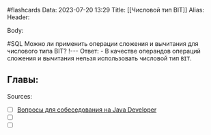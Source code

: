 #flashcards
Data: 2023-07-20 13:29
Title: [[Числовой тип BIT]]
Alias:
Header:




Body:



#SQL 
Можно ли применить операции сложения и вычитания для числового типа BIT?
!---
Ответ:
	- В качестве операндов операций сложения и вычитания нельзя использовать числовой тип `BIT`.
<!--SR:!2023-11-03,10,430-->




Главы:
-


Sources:
- [ ] [Вопросы для собеседования на Java Developer](https://github.com/enhorse/java-interview/blob/master/README.md#%D0%9E%D0%9E%D0%9F)
- [ ] []()
- [ ] []()

